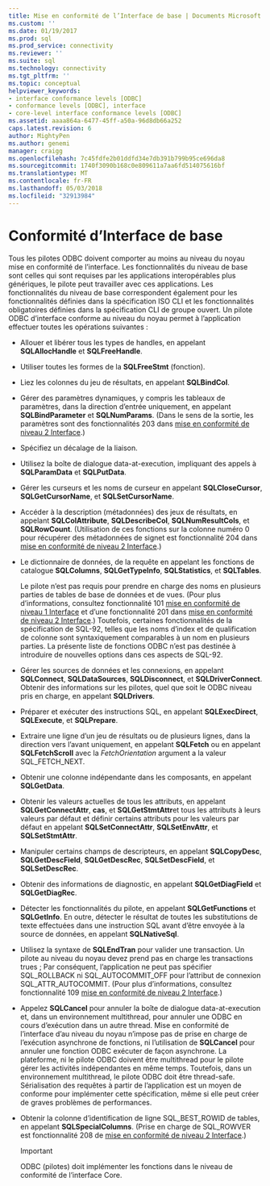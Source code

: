 ```yaml
---
title: Mise en conformité de l’Interface de base | Documents Microsoft
ms.custom: ''
ms.date: 01/19/2017
ms.prod: sql
ms.prod_service: connectivity
ms.reviewer: ''
ms.suite: sql
ms.technology: connectivity
ms.tgt_pltfrm: ''
ms.topic: conceptual
helpviewer_keywords:
- interface conformance levels [ODBC]
- conformance levels [ODBC], interface
- core-level interface conformance levels [ODBC]
ms.assetid: aaaa864a-6477-45ff-a50a-96d8db66a252
caps.latest.revision: 6
author: MightyPen
ms.author: genemi
manager: craigg
ms.openlocfilehash: 7c45fdfe2b01ddfd34e7db391b799b95ce696da8
ms.sourcegitcommit: 1740f3090b168c0e809611a7aa6fd514075616bf
ms.translationtype: MT
ms.contentlocale: fr-FR
ms.lasthandoff: 05/03/2018
ms.locfileid: "32913984"
---
```

# <a name="core-interface-conformance"></a>Conformité d’Interface de base
Tous les pilotes ODBC doivent comporter au moins au niveau du noyau mise en conformité de l’interface. Les fonctionnalités du niveau de base sont celles qui sont requises par les applications interopérables plus génériques, le pilote peut travailler avec ces applications. Les fonctionnalités du niveau de base correspondent également pour les fonctionnalités définies dans la spécification ISO CLI et les fonctionnalités obligatoires définies dans la spécification CLI de groupe ouvert. Un pilote ODBC d’interface conforme au niveau du noyau permet à l’application effectuer toutes les opérations suivantes :  
  
-   Allouer et libérer tous les types de handles, en appelant **SQLAllocHandle** et **SQLFreeHandle**.  
  
-   Utiliser toutes les formes de la **SQLFreeStmt** (fonction).  
  
-   Liez les colonnes du jeu de résultats, en appelant **SQLBindCol**.  
  
-   Gérer des paramètres dynamiques, y compris les tableaux de paramètres, dans la direction d’entrée uniquement, en appelant **SQLBindParameter** et **SQLNumParams**. (Dans le sens de la sortie, les paramètres sont des fonctionnalités 203 dans [mise en conformité de niveau 2 Interface](../../../odbc/reference/develop-app/level-2-interface-conformance.md).)  
  
-   Spécifiez un décalage de la liaison.  
  
-   Utilisez la boîte de dialogue data-at-execution, impliquant des appels à **SQLParamData** et **SQLPutData**.  
  
-   Gérer les curseurs et les noms de curseur en appelant **SQLCloseCursor**, **SQLGetCursorName**, et **SQLSetCursorName**.  
  
-   Accéder à la description (métadonnées) des jeux de résultats, en appelant **SQLColAttribute**, **SQLDescribeCol**, **SQLNumResultCols**, et **SQLRowCount**. (Utilisation de ces fonctions sur la colonne numéro 0 pour récupérer des métadonnées de signet est fonctionnalité 204 dans [mise en conformité de niveau 2 Interface](../../../odbc/reference/develop-app/level-2-interface-conformance.md).)  
  
-   Le dictionnaire de données, de la requête en appelant les fonctions de catalogue **SQLColumns**, **SQLGetTypeInfo**, **SQLStatistics**, et **SQLTables**.  
  
     Le pilote n’est pas requis pour prendre en charge des noms en plusieurs parties de tables de base de données et de vues. (Pour plus d’informations, consultez fonctionnalité 101 [mise en conformité de niveau 1 Interface](../../../odbc/reference/develop-app/level-1-interface-conformance.md) et d’une fonctionnalité 201 dans [mise en conformité de niveau 2 Interface](../../../odbc/reference/develop-app/level-2-interface-conformance.md).) Toutefois, certaines fonctionnalités de la spécification de SQL-92, telles que les noms d’index et de qualification de colonne sont syntaxiquement comparables à un nom en plusieurs parties. La présente liste de fonctions ODBC n’est pas destinée à introduire de nouvelles options dans ces aspects de SQL-92.  
  
-   Gérer les sources de données et les connexions, en appelant **SQLConnect**, **SQLDataSources**, **SQLDisconnect**, et **SQLDriverConnect**. Obtenir des informations sur les pilotes, quel que soit le ODBC niveau pris en charge, en appelant **SQLDrivers**.  
  
-   Préparer et exécuter des instructions SQL, en appelant **SQLExecDirect**, **SQLExecute**, et **SQLPrepare**.  
  
-   Extraire une ligne d’un jeu de résultats ou de plusieurs lignes, dans la direction vers l’avant uniquement, en appelant **SQLFetch** ou en appelant **SQLFetchScroll** avec la *FetchOrientation* argument a la valeur SQL_FETCH_NEXT.  
  
-   Obtenir une colonne indépendante dans les composants, en appelant **SQLGetData**.  
  
-   Obtenir les valeurs actuelles de tous les attributs, en appelant **SQLGetConnectAttr**, **cas**, et **SQLGetStmtAttr**et tous les attributs à leurs valeurs par défaut et définir certains attributs pour les valeurs par défaut en appelant **SQLSetConnectAttr**, **SQLSetEnvAttr**, et **SQLSetStmtAttr**.  
  
-   Manipuler certains champs de descripteurs, en appelant **SQLCopyDesc**, **SQLGetDescField**, **SQLGetDescRec**, **SQLSetDescField**, et **SQLSetDescRec**.  
  
-   Obtenir des informations de diagnostic, en appelant **SQLGetDiagField** et **SQLGetDiagRec**.  
  
-   Détecter les fonctionnalités du pilote, en appelant **SQLGetFunctions** et **SQLGetInfo**. En outre, détecter le résultat de toutes les substitutions de texte effectuées dans une instruction SQL avant d’être envoyée à la source de données, en appelant **SQLNativeSql**.  
  
-   Utilisez la syntaxe de **SQLEndTran** pour valider une transaction. Un pilote au niveau du noyau devez prend pas en charge les transactions trues ; Par conséquent, l’application ne peut pas spécifier SQL_ROLLBACK ni SQL_AUTOCOMMIT_OFF pour l’attribut de connexion SQL_ATTR_AUTOCOMMIT. (Pour plus d’informations, consultez fonctionnalité 109 [mise en conformité de niveau 2 Interface](../../../odbc/reference/develop-app/level-2-interface-conformance.md).)  
  
-   Appelez **SQLCancel** pour annuler la boîte de dialogue data-at-execution et, dans un environnement multithread, pour annuler une ODBC en cours d’exécution dans un autre thread. Mise en conformité de l’interface d’au niveau du noyau n’impose pas de prise en charge de l’exécution asynchrone de fonctions, ni l’utilisation de **SQLCancel** pour annuler une fonction ODBC exécuter de façon asynchrone. La plateforme, ni le pilote ODBC doivent être multithread pour le pilote gérer les activités indépendantes en même temps. Toutefois, dans un environnement multithread, le pilote ODBC doit être thread-safe. Sérialisation des requêtes à partir de l’application est un moyen de conforme pour implémenter cette spécification, même si elle peut créer de graves problèmes de performances.  
  
-   Obtenir la colonne d’identification de ligne SQL_BEST_ROWID de tables, en appelant **SQLSpecialColumns**. (Prise en charge de SQL_ROWVER est fonctionnalité 208 de [mise en conformité de niveau 2 Interface](../../../odbc/reference/develop-app/level-2-interface-conformance.md).)  
  
    > [!IMPORTANT]  
    >  ODBC (pilotes) doit implémenter les fonctions dans le niveau de conformité de l’interface Core.
